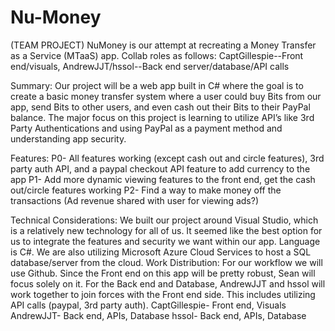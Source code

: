 # Nu-Money
(TEAM PROJECT) NuMoney is our attempt at recreating a Money Transfer as a Service (MTaaS) app. Collab roles as follows: CaptGillespie--Front end/visuals, AndrewJJT/hssol--Back end server/database/API calls

Summary:
Our project will be a web app built in C# where the goal is to create a basic money transfer
system where a user could buy Bits from our app, send Bits to other users, and even cash out
their Bits to their PayPal balance. The major focus on this project is learning to utilize API’s like
3rd Party Authentications and using PayPal as a payment method and understanding app
security.

Features:
P0- All features working (except cash out and circle features), 3rd party auth API, and a paypal checkout API
feature to add currency to the app
P1- Add more dynamic viewing features to the front end, get the cash out/circle features working
P2- Find a way to make money off the transactions (Ad revenue shared with user for viewing ads?)

Technical Considerations:
We built our project around Visual Studio, which is a relatively new technology for all of us. It
seemed like the best option for us to integrate the features and security we want within our app.
Language is C#. We are also utilizing Microsoft Azure Cloud Services to host a SQL
database/server from the cloud.
Work Distribution:
For our workflow we will use Github. Since the Front end on this app will be pretty robust, Sean
will focus solely on it. For the Back end and Database, AndrewJJT and hssol will work together
to join forces with the Front end side. This includes utilizing API calls (paypal, 3rd party auth).
CaptGillespie- Front end, Visuals
AndrewJJT- Back end, APIs, Database
hssol- Back end, APIs, Database
